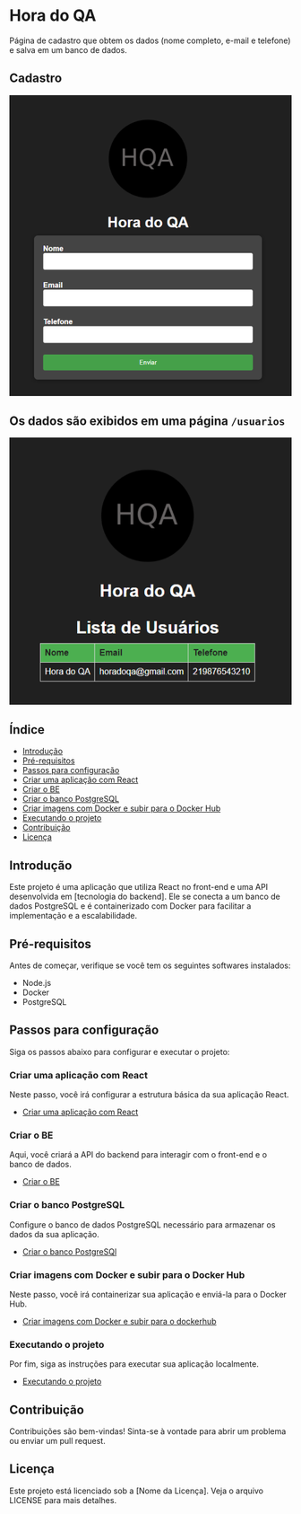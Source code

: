 # Hora do QA

Página de cadastro que obtem os dados (nome completo, e-mail e telefone) e salva em um banco de dados.

## Cadastro

<div align="center">

![Cadastro](./images/cadastro.png)

</div>

## Os dados são exibidos em uma página `/usuarios`

<div align="center">

![Usuários](./images/usuarios.png)

</div>

## Índice

- [Introdução](#introdução)
- [Pré-requisitos](#pré-requisitos)
- [Passos para configuração](#passos-para-configuração)
- [Criar uma aplicação com React](#)
- [Criar o BE](#criar-uma-aplicação-com-React)
- [Criar o banco PostgreSQL](#criar-o-banco-PostgreSQL)
- [Criar imagens com Docker e subir para o Docker Hub](#Criar-imagens-com-Docker-e-subir-para-o-DockerHub)
- [Executando o projeto](#executando-o-projeto)
- [Contribuição](#contribuição)
- [Licença](#licença)

## Introdução
Este projeto é uma aplicação que utiliza React no front-end e uma API desenvolvida em [tecnologia do backend]. Ele se conecta a um banco de dados PostgreSQL e é containerizado com Docker para facilitar a implementação e a escalabilidade.

## Pré-requisitos
Antes de começar, verifique se você tem os seguintes softwares instalados:

- Node.js
- Docker
- PostgreSQL

## Passos para configuração
Siga os passos abaixo para configurar e executar o projeto:


### Criar uma aplicação com React
Neste passo, você irá configurar a estrutura básica da sua aplicação React.

- [Criar uma aplicação com React](./docs/react.md)

### Criar o BE
Aqui, você criará a API do backend para interagir com o front-end e o banco de dados.

- [Criar o BE](./docs/be.md)

### Criar o banco PostgreSQL
Configure o banco de dados PostgreSQL necessário para armazenar os dados da sua aplicação.

- [Criar o banco PostgreSQl](./docs/postgresql.md)

### Criar imagens com Docker e subir para o Docker Hub
Neste passo, você irá containerizar sua aplicação e enviá-la para o Docker Hub.

- [Criar imagens com Docker e subir para o dockerhub](./docs/docker.md)

### Executando o projeto
Por fim, siga as instruções para executar sua aplicação localmente.

- [Executando o projeto](./docs/setup.md)

## Contribuição
Contribuições são bem-vindas! Sinta-se à vontade para abrir um problema ou enviar um pull request.

## Licença
Este projeto está licenciado sob a [Nome da Licença]. Veja o arquivo LICENSE para mais detalhes.
